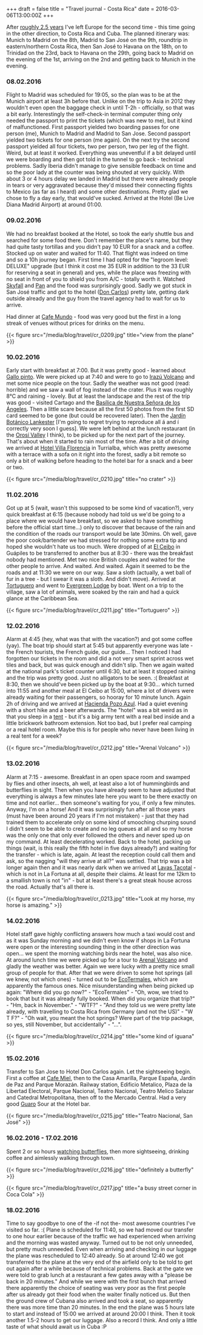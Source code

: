 +++
draft = false
title = "Travel journal - Costa Rica"
date = 2016-03-06T13:00:00Z
+++

After [roughly 2.5 years](/blog/2012/travel-singapore/) I've left Europe for the second time - this time going in the other direction, to Costa Rica and Cuba. The planned itinerary was: Munich to Madrid on the 8th, Madrid to San José on the 9th, roundtrip in eastern/northern Costa Rica, then San José to Havana on the 18th, on to Trinidad on the 23rd, back to Havana on the 29th, going back to Madrid on the evening of the 1st, arriving on the 2nd and getting back to Munich in the evening.

### 08.02.2016

Flight to Madrid was scheduled for 19:05, so the plan was to be at the Munich airport at least 3h before that. Unlike on the trip to Asia in 2012 they wouldn't even open the baggage check in until T-2h - officially, so that was a bit early. Interestingly the self-check-in terminal computer thing only needed the passport to print the tickets (which was new to me), but it kind of malfunctioned. First passport yielded two boarding passes for one person (me), Munich to Madrid and Madrid to San Jose. Second passport yielded two tickets for one person (me again). On the next try the second passport yielded all four tickets, two per person, two per leg of the flight. Weird, but at least it worked. Everything was uneventful if a bit delayed until we were boarding and then got told in the tunnel to go back - technical problems. Sadly Iberia didn't manage to give sensible feedback on time and so the poor lady at the counter was being shouted at very quickly. With about 3 or 4 hours delay we landed in Madrid but there were already people in tears or very aggravated because they'd missed their connecting flights to Mexico (as far as I heard) and some other destinations. Pretty glad we chose to fly a day early, that would've sucked. Arrived at the Hotel (Be Live Diana Madrid Airport) at around 01:00.

### 09.02.2016

We had no breakfast booked at the Hotel, so took the early shuttle bus and searched for some food there. Don't remember the place's name, but they had quite tasty tortillas and you didn't pay 10 EUR for a snack and a coffee. Stocked up on water and waited for 11:40. That flight was indeed on time and so a 10h journey began. First time I had opted for the "legroom level: DELUXE" upgrade (but I think it cost me 35 EUR in addition to the 33 EUR for reserving a seat in general) and yes, while the place was freezing with no seat in front of you to shield you from A/C - totally worth it.
Watched [Skyfall](http://www.imdb.com/title/tt1074638/) and [Pan](http://www.imdb.com/title/tt3332064/) and the food was surprisingly good. Sadly we got stuck in San José traffic and got to the hotel ([Don Carlos](http://www.doncarloshotel.com/)) pretty late, getting dark outside already and the guy from the travel agency had to wait for us to arrive.

Had dinner at [Cafe Mundo](http://www.tripadvisor.com/Restaurant_Review-g309293-d780146-Reviews-Cafe_Mundo-San_Jose_San_Jose_Metro_Province_of_San_Jose.html) - food was very good but the first in a long streak of venues without prices for drinks on the menu.

{{< figure src="/media/blog/travel/cr_0209.jpg" title="view from the plane" >}}

### 10.02.2016

Early start with breakfast at 7:00. But it was pretty good - learned about [Gallo pinto](https://en.wikipedia.org/wiki/Gallo_pinto). We were picked up at 7:40 and were to go to [Irazú Volcano](https://en.wikipedia.org/wiki/Iraz%C3%BA_Volcano) and met some nice people on the tour. Sadly the weather was not good (read: horrible) and we saw a wall of fog instead of the crater. Plus it was roughly 8°C and raining - lovely. But at least the landscape and the rest of the trip was good - visited Cartago and the [Basílica de Nuestra Señora de los Ángeles](https://en.wikipedia.org/wiki/Basilica_of_Our_Lady_of_the_Angels,_Cartago). Then a little scare because all the first 50 photos from the first SD card seemed to be gone (but could be recovered later). Then the [Jardín Botánico Lankester](http://www.tripadvisor.com/Attraction_Review-g309231-d2513607-Reviews-Jardin_Botanico_Lankester-Cartago_Province_of_Cartago.html) [I'm going to regret trying to reproduce all á and í correctly very soon I guess].
We were left behind at the lunch restaurant (in the [Orosí Valley](https://en.wikipedia.org/wiki/Oros%C3%AD) I think), to be picked up for the next part of the journey. That's about when it started to rain most of the time. After a bit of driving we arrived at [Hotel Villa Florencia](http://www.villaflorencia.com/) in Turrialba, which was pretty awesome with a terrace with a sofa on it right into the forest, sadly a bit remote so only a bit of walking before heading to the hotel bar for a snack and a beer or two.

{{< figure src="/media/blog/travel/cr_0210.jpg" title="no crater" >}}

### 11.02.2016

Got up at 5 (wait, wasn't this supposed to be some kind of vacation?), very quick breakfast at 6:15 (because nobody had told us we'd be going to a place where we would have breakfast, so we asked to have something before the official start time...) only to discover that because of the rain and the condition of the roads our transport would be late 30mins. Oh well, gave the poor cook/bartender we had stressed for nothing some extra tip and hoped she wouldn't hate us too much. Were dropped of at [El Ceibo](http://www.tripadvisor.com/Restaurant_Review-g309261-d2460975-Reviews-El_Ceibo-Province_of_Limon.html) in Guápiles to be transferred to another bus at 8:30 - there was the breakfast nobody had mentioned. Met two nice British couples and waited for the other people to arrive. And waited. And waited. Again it seemed to be the roads and at 11:30 we were on our way. Saw a sloth (actually, a wet ball of fur in a tree - but I swear it was a sloth. And didn't move). Arrived at [Tortuguero](http://www.tortugueroinfo.com/) and went to [Evergreen Lodge](http://www.tortugueroinfo.com/tortuguero/evergreen_tortuguero/evergreen_us.htm) by boat. Went on a trip to the village, saw a lot of animals, were soaked by the rain and had a quick glance at the Caribbean Sea.

{{< figure src="/media/blog/travel/cr_0211.jpg" title="Tortuguero" >}}

### 12.02.2016

Alarm at 4:45 (hey, what was that with the vacation?) and got some coffee (yay). The boat trip should start at 5:45 but apparently everyone was late - the French tourists, the French guide, our guide... Then I noticed I had forgotten our tickets in the room and did a not very smart sprint across wet tiles and back, but was quick enough and didn't slip. Then we again waited at the national park's ticket counter until 6:30, but at least it stopped raining and the trip was pretty good. Just no alligators to be seen. :( Breakfast at 8:30, then we should've been picked up by the boat at 9:30... which turned into 11:55 and another meal at El Ceibo at 15:00, where a lot of drivers were already waiting for their passengers, so hooray for 10 minute lunch. Again 2h of driving and we arrived at [Hacienda Pozo Azul](http://www.pozoazul.com/). Had a quiet evening with a short hike and a beer afterwards. The "hotel" was a bit weird as in that you sleep in a [tent](http://www.pozoazul.com/cuculmeca.html) - but it's a big army tent with a real bed inside and a little brickwork bathroom extension. Not too bad, but I prefer real camping or a real hotel room. Maybe this is for people who never have been living in a real tent for a week?

{{< figure src="/media/blog/travel/cr_0212.jpg" title="Arenal Volcano" >}}

### 13.02.2016

Alarm at 7:15 - awesome. Breakfast in an open space room and swamped by flies and other insects, ah well, at least also a lot of hummingbirds and butterflies in sight. Then when you have already seem to have adjusted that everything is always a few minutes late here you want to be there exactly on time and not earlier... then someone's waiting for you, if only a few minutes. Anyway, I'm on a horse! And it was surprisingly fun after all those years (must have been around 20 years if I'm not mistaken) - just that they had trained them to accelerate only on some kind of smooching churping sound I didn't seem to be able to create and no leg queues at all and so my horse was the only one that only ever followed the others and never sped up on my command. At least decelerating worked. Back to the hotel, packing up things (wait, is this really the fifth hotel in five days already?) and waiting for the transfer - which is late, again. At least the reception could call them and ask, so the nagging "will they arrive at all?" was settled. That trip was a bit longer again then and it was nearly dark when we arrived at [Lavas Tacotal](http://tacotal.com/en/) - which is not in La Fortuna at all, despite their claims. At least for me 12km to a smallish town is not "in" - but at least there's a great steak house across the road. Actually that's all there is.

{{< figure src="/media/blog/travel/cr_0213.jpg" title="Look at my horse, my horse is amazing." >}}

### 14.02.2016

Hotel staff gave highly conflicting answers how much a taxi would cost and as it was Sunday morning and we didn't even know if shops in La Fortuna were open or the interesting sounding thing in the other direction was open... we spent the morning watching birds near the hotel, was also nice. At around lunch time we were picked up for a tour to [Arenal Volcano](https://en.wikipedia.org/wiki/Arenal_Volcano) and gladly the weather was better. Again we were lucky with a pretty nice small group of people for that. After that we were driven to some hot springs (all we knew, not which ones) - turned out to be [EcoTermales](http://ecotermalesfortuna.cr/), which are apparently the famous ones. Nice misunderstanding when being picked up again: "Where did you go now?" - "EcoTermales" - "Oh, wow, we tried to book that but it was already fully booked. When did you organize that trip?" - "Hm, back in November." - "WTF?" - "And they told us we were pretty late already, with travelling to Costa Rica from Germany (and not the US)" - "W T F?" - "Oh wait, you meant the hot springs? Were part of the trip package, so yes, still November, but accidentally" - "...".

{{< figure src="/media/blog/travel/cr_0214.jpg" title="some kind of iguana" >}}

### 15.02.2016

Transfer to San Jose to Hotel Don Carlos again. Let the sightseeing begin. First a coffee at [Cafe Miel](http://www.tripadvisor.com/Restaurant_Review-g309293-d7215964-Reviews-Cafe_Miel_Costa_Rica-San_Jose_San_Jose_Metro_Province_of_San_Jose.html), then to the Casa Amarilla, Parque España, Jardín de Paz and Parque Morazán. Railway station, Edificio Metalico, Plaza de la Libertad Electoral, Parque Nacional, Teatro Nacional, Teatro Melico Salazar and Catedral Metropolitana, then off to the Mercado Central. Had a very good [Guaro](https://en.wikipedia.org/wiki/Guaro_(drink)) Sour at the Hotel bar.

{{< figure src="/media/blog/travel/cr_0215.jpg" title="Teatro Nacional, San José" >}}

### 16.02.2016 - 17.02.2016

Spent 2 or so hours [watching butterflies](http://www.butterflygardencr.com/), then more sightseeing, drinking coffee and aimlessly walking through town.

{{< figure src="/media/blog/travel/cr_0216.jpg" title="definitely a butterfly" >}}

{{< figure src="/media/blog/travel/cr_0217.jpg" title="a busy street corner in Coca Cola" >}}

### 18.02.2016

Time to say goodbye to one of the -if not the- most awesome countries I've visited so far. :( Plane is scheduled for 11:40, so we had moved our transfer to one hour earlier because of the traffic we had experienced when arriving and the morning was wasted anyway. Turned out to be not only unneeded, but pretty much unneeded. Even when arriving and checking in our luggage the plane was rescheduled to 12:40 already. So at around 12:40 we got transferred to the plane at the very end of the airfield only to be told to get out again after a while because of technical problems. Back at the gate we were told to grab lunch at a restaurant a few gates away with a "please be back in 20 minutes." And while we were with the first bunch that arrived there apparently the choice of seating was very poor as the first people after us already got their food when the waiter finally noticed us. But then the ground crew of Cubana also arrived and took a seat, so apparently there was more time than 20 minutes. In the end the plane was 5 hours late to start and instead of 15:00 we arrived at around 20:00 I think. Then it took another 1.5-2 hours to get our luggage. Also a record I think. And only a little taste of what should await us in Cuba :P
